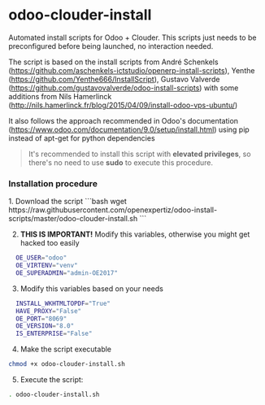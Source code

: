 # odoo-clouder-install
Automated install scripts for Odoo + Clouder. 
This scripts just needs to be preconfigured before being launched, no interaction needed. 

The script is based on the install scripts from André Schenkels (https://github.com/aschenkels-ictstudio/openerp-install-scripts), Yenthe (https://github.com/Yenthe666/InstallScript), Gustavo Valverde (https://github.com/gustavovalverde/odoo-install-scripts) with some additions from Nils Hamerlinck (http://nils.hamerlinck.fr/blog/2015/04/09/install-odoo-vps-ubuntu/)

It also follows the approach recommended in Odoo's documentation (https://www.odoo.com/documentation/9.0/setup/install.html) using pip instead of apt-get for python dependencies

> It's recommended to install this script with **elevated privileges**, so there's no need to use **sudo** to execute this procedure.

<h3>Installation procedure</h3>
1.  Download the script
  ```bash
  wget https://raw.githubusercontent.com/openexpertiz/odoo-install-scripts/master/odoo-clouder-install.sh
  ```

2.  **THIS IS IMPORTANT!** Modify this variables, otherwise you might get hacked too easily
  ```bash
    OE_USER="odoo"
    OE_VIRTENV="venv"
    OE_SUPERADMIN="admin-OE2017"
  ```

3.  Modify this variables based on your needs
  ```bash
    INSTALL_WKHTMLTOPDF="True"
    HAVE_PROXY="False" 
    OE_PORT="8069"
    OE_VERSION="8.0"
    IS_ENTERPRISE="False"
```

4.  Make the script executable
  ```bash
  chmod +x odoo-clouder-install.sh
  ```

5. Execute the script:
  ```bash
  . odoo-clouder-install.sh
  ```
